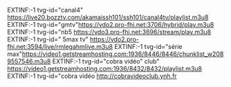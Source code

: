 EXTINF:-1 tvg-id="canal4" https://live20.bozztv.com/akamaissh101/ssh101/canal4tv/playlist.m3u8 EXTINF:-1 tvg-id="gmtv"https://vdo2.pro-fhi.net:3706/hybrid/play.m3u8 EXTINF:-1 tvg-id="nb5 https://vdo3.pro-fhi.net:3696/stream/play.m3u8 EXTINF:-1 tvg-id=" 5max tv" https://vdo2.pro-fhi.net:3594/live/rmlegahmlive.m3u8 EXTINF:-1 tvg-id="série max"https://video1.getstreamhosting.com:1936/8446/8446/chunklist_w2089557546.m3u8 EXTINF:-1 tvg-id="cobra vidéo" club" https://video1.getstreamhosting.com:1936/8432/8432/playlist.m3u8 EXTINF:-1 tvg-id="cobra vidéo http://cobravideoclub.ynh.fr
